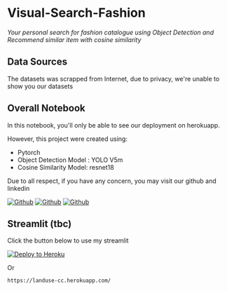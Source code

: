 # Visual-Search-Fashion
_Your personal search for fashion catalogue using Object Detection and Recommend similar item with cosine similarity_


## Data Sources

The datasets was scrapped from Internet, due to privacy, we're unable to show you our datasets

## Overall Notebook
In this notebook, you'll only be able to see our deployment on herokuapp.

However, this project were created using:
- Pytorch
- Object Detection Model : YOLO V5m
- Cosine Similarity Model: resnet18 


 Due to all respect, if you have any concern, you may visit our github and linkedin

[![Github](https://img.shields.io/badge/Lissura-10000?logo=github&logoColor=blue)](https://github.com/lissura)
[![Github](https://img.shields.io/badge/Sonny-10000?logo=github&logoColor=blue)](https://github.com/sonnyrd)
[![Github](https://img.shields.io/badge/Izzuddin-10000?logo=github&logoColor=blue)](https://github.com/izzuddinrobbani)

## Streamlit (tbc)
Click the button below to use my streamlit

[![Deploy to Heroku](https://www.herokucdn.com/deploy/button.svg)](https://landuse-cc.herokuapp.com/)

Or

```
https://landuse-cc.herokuapp.com/
```
